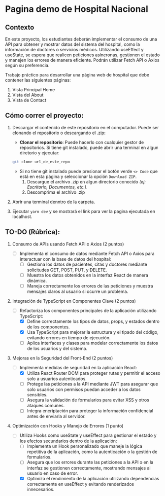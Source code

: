 # Pagina demo de Hospital Nacional

## Contexto

En este proyecto, los estudiantes deberán implementar el consumo de una API para obtener y mostrar datos del sistema del hospital, como la información de doctores o servicios médicos.
Utilizando useEffect y useState, se espera que realicen peticiones asíncronas, gestionen el estado y manejen los errores de manera eficiente. Podrán utilizar Fetch API o Axios según su preferencia.

Trabajo práctico para desarrollar una página web de hospital que debe contener las siguientes páginas:

1. Vista Principal Home
2. Vista del About
3. Vista de Contact

## Cómo correr el proyecto:

1. Descargar el contenido de este repositorio en el computador. Puede ser clonando el repositorio o descargando el .zip:

   - **Clonar el repositorio**: Puede hacerlo con cualquier gestor de repositorios. Si tiene git instalado, puede abrir una terminal en algun diretorio y ejecutar:

   ```bash
   git clone url_de_este_repo
   ```

   - Si no tiene git instalado puede presionar el botón verde `<> Code` que está en esta página y seleccionar la opción `Download ZIP`.
     1. Descargue el archivo .zip en algun directorio conocido _(ej: Escritorio, Documentos, etc.)_.
     2. Descomprima el archivo .zip

2. Abrir una terminal denntro de la carpeta.
3. Ejecutar `yarn dev` y se mostrará el link para ver la pagina ejecutada en localhost.

## TO-DO (Rúbrica):

1. Consumo de APIs usando Fetch API o Axios (2 puntos)

   - [ ] Implementa el consumo de datos mediante Fetch API o Axios para interactuar con la base de datos del hospital:
     - [ ] Gestiona los datos de pacientes, citas y doctores mediante solicitudes GET, POST, PUT, y DELETE.
     - [ ] Muestra los datos obtenidos en la interfaz React de manera dinámica.
     - [ ] Maneja correctamente los errores de las peticiones y muestra mensajes claros al usuario si ocurre un problema.

2. Integración de TypeScript en Componentes Clave (2 puntos)

   - [ ] Refactoriza los componentes principales de la aplicación utilizando TypeScript:
     - [x] Define correctamente los tipos de datos, props, y estados dentro de los componentes.
     - [x] Usa TypeScript para mejorar la estructura y el tipado del código, evitando errores en tiempo de ejecución.
     - [ ] Aplica interfaces y clases para modelar correctamente los datos de los usuarios y del sistema.

3. Mejoras en la Seguridad del Front-End (2 puntos)

   - [ ] Implementa medidas de seguridad en la aplicación React:
     - [x] Utiliza React Router DOM para proteger rutas y permitir el acceso solo a usuarios autenticados.
     - [ ] Protege las peticiones a la API mediante JWT para asegurar que solo usuarios con permisos puedan acceder a los datos sensibles.
     - [ ] Asegura la validación de formularios para evitar XSS y otros ataques comunes.
     - [ ] Integra encriptación para proteger la información confidencial antes de enviarla al servidor.

4. Optimización con Hooks y Manejo de Errores (1 punto)
   - [ ] Utiliza Hooks como useState y useEffect para gestionar el estado y los efectos secundarios dentro de la aplicación:
     - [ ] Implementa un Hook personalizado que maneje la lógica repetitiva de la aplicación, como la autenticación o la gestión de formularios.
     - [ ] Asegura que los errores durante las peticiones a la API o en la interfaz se gestionen correctamente, mostrando mensajes al usuario en caso de error.
     - [x] Optimiza el rendimiento de la aplicación utilizando dependencias correctamente en useEffect y evitando renderizados innecesarios.
